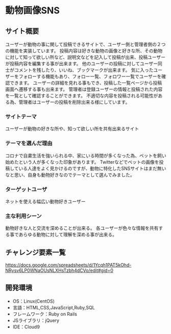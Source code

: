 # 動物画像SNS

## サイト概要
ユーザーが動物の事に関して投稿できるサイトで、ユーザー側と管理者側の２つの機能を実装しています。
投稿内容は好きな動物の画像と好きな所、その動物に対して知って欲しい所など、説明文などを記入して投稿が出来、投稿ユーザーが投稿内容を編集する事が出来ます。
他のユーザーの投稿に対してユーザー同士がコメントを残したり、いいね、ブックマークが出来ます。
気に入ったユーザーをフォローする機能もあり、フォロー一覧、フォロワー一覧でユーザーを確認できます。
ユーザーの詳細を見れる事もでき、投稿した一覧ページから投稿画面へ遷移する事も出来ます。
管理者は登録ユーザーの情報と投稿された内容を一覧として確認することができます。
不適切な内容を投稿される可能性がある為、管理者はユーザーの投稿を削除出来る様にしています。


### サイトテーマ
ユーザーが動物の好きな所や、知って欲しい所を共有出来るサイト

### テーマを選んだ理由
コロナで自粛生活を強いられる中、家にいる時間が多くなった為、ペットを飼い始めたという人が多くなった印象があります。
Twitterなどでペットの画像を投稿している人達をよく見かけるのですが、動物に特化したSNSサイトはまだ無いなと思い、自身も動物好きなのでテーマとして選んでみました。

### ターゲットユーザ
ネットを使える幅広い動物好きユーザー

### 主な利用シーン
動物好きな人と交流を深めることが出来る。
各ユーザーが色々な情報を共有する事であらゆる動物に対して理解を深める事が出来る。

## チャレンジ要素一覧
<https://docs.google.com/spreadsheets/d/1Ycqh1PAT5kOhd-NRysv6LP0WNaOUsNLXHsTzbh4dCVo/edit#gid=0>

## 開発環境
- OS：Linux(CentOS)
- 言語：HTML,CSS,JavaScript,Ruby,SQL
- フレームワーク：Ruby on Rails
- JSライブラリ：jQuery
- IDE：Cloud9

